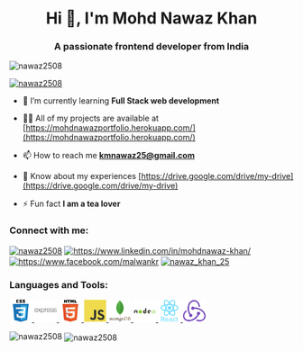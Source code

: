 <h1 align="center">Hi 👋, I'm Mohd Nawaz Khan</h1>
<h3 align="center">A passionate frontend developer from India</h3>

<p align="left"> <img src="https://komarev.com/ghpvc/?username=nawaz2508&label=Profile%20views&color=0e75b6&style=flat" alt="nawaz2508" /> </p>



<p align="left"> <a href="https://twitter.com/nawaz2508" target="blank"><img src="https://img.shields.io/twitter/follow/nawaz2508?logo=twitter&style=for-the-badge" alt="nawaz2508" /></a> </p>

- 🌱 I’m currently learning **Full Stack web development**

- 👨‍💻 All of my projects are available at [https://mohdnawazportfolio.herokuapp.com/](https://mohdnawazportfolio.herokuapp.com/)

- 📫 How to reach me **kmnawaz25@gmail.com**

- 📄 Know about my experiences [https://drive.google.com/drive/my-drive](https://drive.google.com/drive/my-drive)

- ⚡ Fun fact **I am a tea lover**

<h3 align="left">Connect with me:</h3>
<p align="left">
<a href="https://twitter.com/nawaz2508" target="blank"><img align="center" src="https://raw.githubusercontent.com/rahuldkjain/github-profile-readme-generator/master/src/images/icons/Social/twitter.svg" alt="nawaz2508" height="30" width="40" /></a>
<a href="https://linkedin.com/in/https://www.linkedin.com/in/mohdnawaz-khan/" target="blank"><img align="center" src="https://raw.githubusercontent.com/rahuldkjain/github-profile-readme-generator/master/src/images/icons/Social/linked-in-alt.svg" alt="https://www.linkedin.com/in/mohdnawaz-khan/" height="30" width="40" /></a>
<a href="https://fb.com/https://www.facebook.com/malwankr" target="blank"><img align="center" src="https://raw.githubusercontent.com/rahuldkjain/github-profile-readme-generator/master/src/images/icons/Social/facebook.svg" alt="https://www.facebook.com/malwankr" height="30" width="40" /></a>
<a href="https://instagram.com/nawaz_khan_25" target="blank"><img align="center" src="https://raw.githubusercontent.com/rahuldkjain/github-profile-readme-generator/master/src/images/icons/Social/instagram.svg" alt="nawaz_khan_25" height="30" width="40" /></a>
</p>

<h3 align="left">Languages and Tools:</h3>
<p align="left"> <a href="https://www.w3schools.com/css/" target="_blank" rel="noreferrer"> <img src="https://raw.githubusercontent.com/devicons/devicon/master/icons/css3/css3-original-wordmark.svg" alt="css3" width="40" height="40"/> </a> <a href="https://expressjs.com" target="_blank" rel="noreferrer"> <img src="https://raw.githubusercontent.com/devicons/devicon/master/icons/express/express-original-wordmark.svg" alt="express" width="40" height="40"/> </a> <a href="https://www.w3.org/html/" target="_blank" rel="noreferrer"> <img src="https://raw.githubusercontent.com/devicons/devicon/master/icons/html5/html5-original-wordmark.svg" alt="html5" width="40" height="40"/> </a> <a href="https://developer.mozilla.org/en-US/docs/Web/JavaScript" target="_blank" rel="noreferrer"> <img src="https://raw.githubusercontent.com/devicons/devicon/master/icons/javascript/javascript-original.svg" alt="javascript" width="40" height="40"/> </a> <a href="https://www.mongodb.com/" target="_blank" rel="noreferrer"> <img src="https://raw.githubusercontent.com/devicons/devicon/master/icons/mongodb/mongodb-original-wordmark.svg" alt="mongodb" width="40" height="40"/> </a> <a href="https://nodejs.org" target="_blank" rel="noreferrer"> <img src="https://raw.githubusercontent.com/devicons/devicon/master/icons/nodejs/nodejs-original-wordmark.svg" alt="nodejs" width="40" height="40"/> </a> <a href="https://reactjs.org/" target="_blank" rel="noreferrer"> <img src="https://raw.githubusercontent.com/devicons/devicon/master/icons/react/react-original-wordmark.svg" alt="react" width="40" height="40"/> </a> <a href="https://redux.js.org" target="_blank" rel="noreferrer"> <img src="https://raw.githubusercontent.com/devicons/devicon/master/icons/redux/redux-original.svg" alt="redux" width="40" height="40"/> </a> </p>

<p><img align="left" src="https://github-readme-stats.vercel.app/api/top-langs?username=nawaz2508&show_icons=true&locale=en&layout=compact" alt="nawaz2508" /></p>

<p>&nbsp;<img align="center" src="https://github-readme-stats.vercel.app/api?username=nawaz2508&show_icons=true&locale=en" alt="nawaz2508" /></p>

